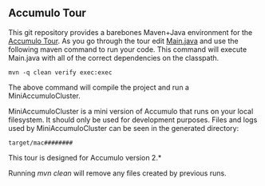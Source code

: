 Accumulo Tour
---------

This git repository provides a barebones Maven+Java environment for the [Accumulo Tour][tour].  As you
go through the tour edit [Main.java] and use the following maven command to run your code.  This command 
will execute Main.java with all of the correct dependencies on the classpath.

```commandline
mvn -q clean verify exec:exec
```

The above command will compile the project and run a MiniAccumuloCluster.

MiniAccumuloCluster is a mini version of Accumulo that runs on your local filesystem.  It should only be used for
development purposes. Files and logs used by MiniAccumuloCluster can be seen in the generated directory:

```commandline
target/mac########
```

This tour is designed for Accumulo version 2.*

Running _mvn clean_ will remove any files created by previous runs.

[tour]: https://fluo.apache.org/tour
[Main.java]: src/main/java/tour/Main.java
